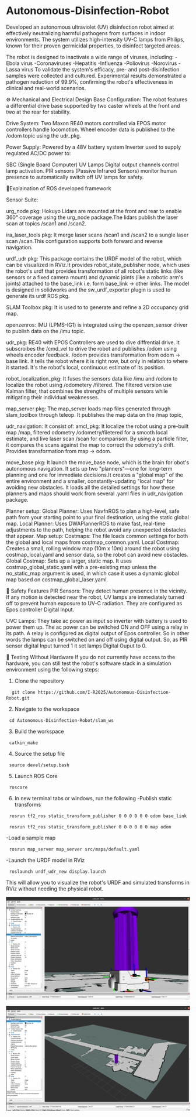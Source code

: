 # Autonomous-Disinfection-Robot
Developed an autonomous ultraviolet (UV) disinfection robot aimed at effectively neutralizing harmful pathogens from surfaces in indoor environments. The system utilizes high-intensity UV-C lamps from Philips, known for their proven germicidal properties, to disinfect targeted areas.

The robot is designed to inactivate a wide range of viruses, including:
-Ebola virus
-Coronaviruses
-Hepatitis
-Influenza
-Poliovirus
-Norovirus
-Lassa virus
To validate the system's efficacy, pre- and post-disinfection samples were collected and cultured. Experimental results demonstrated a pathogen reduction of 99.9%, confirming the robot's effectiveness in clinical and real-world scenarios.

⚙️ Mechanical and Electrical Design
Base Configuration:
The robot features a differential drive base supported by two caster wheels at the front and two at the rear for stability.

Drive System:
Two Maxon RE40 motors controlled via EPOS motor controllers handle locomotion.
Wheel encoder data is published to the /odom topic using the udr_pkg.

Power Supply:
Powered by a 48V battery system
Inverter used to supply regulated AC/DC power to:

SBC (Single Board Computer)
UV Lamps
Digital output channels control lamp activation.
PIR sensors (Passive Infrared Sensors) monitor human presence to automatically switch off UV lamps for safety.

🧭Explaination of ROS developed framework

Sensor Suite:

urg_node pkg: 
Hokuyo Lidars are mounted at the front and rear to enable 360° coverage using the urg_node package.The lidars publish the laser scan at topics /scan1 and /scan2.

ira_laser_tools pkg:
It merge laser scans /scan1 and /scan2 to a sungle laser scan /scan.This configuration supports both forward and reverse navigation. 

urdf_udr pkg:
This package contains the URDF model of the robot, which can be visualized in RViz.It provides robot_state_publisher node, which uses the robot's urdf that provides transformation of all robot's static links (like sensors or a fixed camera mount) and dynamic joints (like a robotic arm's joints) attached to the base_link i.e. form base_link -> other links. The model is designed in solidworks and the sw_urdf_exporter plugin is used to generate its urdf ROS pkg.

SLAM Toolbox pkg:
It is used to to generate and refine a 2D occupancy grid map.

openzenros:
IMU (LPMS-IG1) is integrated using the openzen_sensor driver to publish data on the /imu topic.

udr_pkg:
RE40 with EPOS Controllers are used to dive diffrential drive. It subscroibes the /cmd_vel to drive the robot and publishes /odom using wheels encoder feedback. /odom provides transformation from odom -> base link. It tells the robot where it is right now, but only in relation to where it started. It's the robot's local, continuous estimate of its position.

robot_localization_pkg:
It fuses the sensors data like /imu and /odom to localize the robot using /odometery /filtered. The filtered version use Kalman filter, that combines the strengths of multiple sensors while mitigating their individual weaknesses.

map_server pkg:
The map_server loads map files generated through slam_toolbox through teleop. It publishes the map data on the /map topic, 

udr_navigation:
It consist of:
amcl_pkg:
It localize the robot using  a pre-built map /map, filtered odometry /odometry/filetered for a smooth local estimate, and live laser scan /scan for comparison. By using a particle filter, it compares the scans against the map to correct the odometry's drift. Provides transformation from map -> odom.

move_base pkg:
It launch the move_base node, which is the brain for obot's autonomous navigation. It sets up two "planners"—one for long-term planning and one for immediate decisions.It creates a "global map" of the entire environment and a smaller, constantly-updating "local map" for avoiding new obstacles. It loads all the detailed settings for how these planners and maps should work from several .yaml files in udr_navigation package. 

Planner setup:
    Global Planner: Uses NavfnROS to plan a high-level, safe path from your starting point to your final destination, using the static global map.
    Local Planner: Uses DWAPlannerROS to make fast, real-time adjustments to the path, helping the robot avoid any unexpected obstacles that appear. 
Map setup:
    Costmaps: The file loads common settings for both the global and local maps from costmap_common.yaml.
    Local Costmap: Creates a small, rolling window map (10m x 10m) around the robot using costmap_local.yaml and sensor data, so the robot can avoid new obstacles.
    Global Costmap: Sets up a larger, static map. It uses costmap_global_static.yaml with a pre-existing map unless the no_static_map argument is used, in which case it uses a dynamic global map based on costmap_global_laser.yaml. 

🔐 Safety Features
PIR Sensors:
They detect human presence in the vicinity. If any motion is detected near the robot, UV lamps are immediately turned off to prevent human exposure to UV-C radiation. They are configured as Epos controller Digital Input.

UVC Lamps:
They take ac power as input so inverter with battery is used to power them up. The ac power can be switched ON and OFF using a relay in its path. A relay is configured as digital output of Epos controller. So in other words the lamps can be switched on and off using digital output. So, as PIR sensor digital Input turned 1 it set lamps Digital Ouput to 0.

🧪 Testing Without Hardware
If you do not currently have access to the hardware, you can still test the robot's software stack in a simulation environment using the following steps:

1. Clone the repository
<pre> <code> git clone https://github.com/I-R2025/Autonomous-Disinfection-Robot.git</code> </pre>

2. Navigate to the workspace
<pre> <code>cd Autonomous-Disinfection-Robot/slam_ws</code> </pre>

3. Build the workspace
<pre> <code>catkin_make</code> </pre>

4. Source the setup file
<pre> <code>source devel/setup.bash</code> </pre>

5. Launch ROS Core
<pre> <code>roscore</code> </pre>

6. In new terminal tabs or windows, run the following
-Publish static transforms
<pre> <code>rosrun tf2_ros static_transform_publisher 0 0 0 0 0 0 odom base_link</code> </pre>
<pre> <code>rosrun tf2_ros static_transform_publisher 0 0 0 0 0 0 map odom</code> </pre>

-Load a sample map
<pre> <code>rosrun map_server map_server src/maps/default.yaml</code> </pre>

-Launch the URDF model in RViz
<pre> <code>roslaunch urdf_udr_new display.launch</code> </pre>

This will allow you to visualize the robot's URDF and simulated transforms in RViz without needing the physical robot.

![Alt text](slam.png)


![Alt text](slam1.png)
